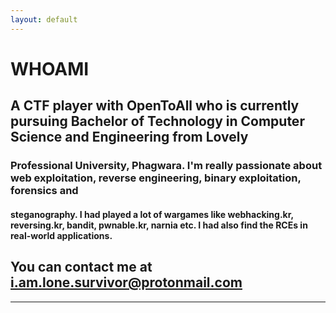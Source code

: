 ```yaml
---
layout: default
---
```


# **WHOAMI**

## A CTF player with OpenToAll who is currently pursuing Bachelor of Technology in Computer Science and Engineering from Lovely 

### Professional University, Phagwara. I'm really passionate about web exploitation, reverse engineering, binary exploitation, forensics and 

#### steganography. I had played a lot of wargames like webhacking.kr, reversing.kr, bandit, pwnable.kr, narnia etc. I had also find the RCEs in real-world applications. 


## You can contact me at **i.am.lone.survivor@protonmail.com**

---
